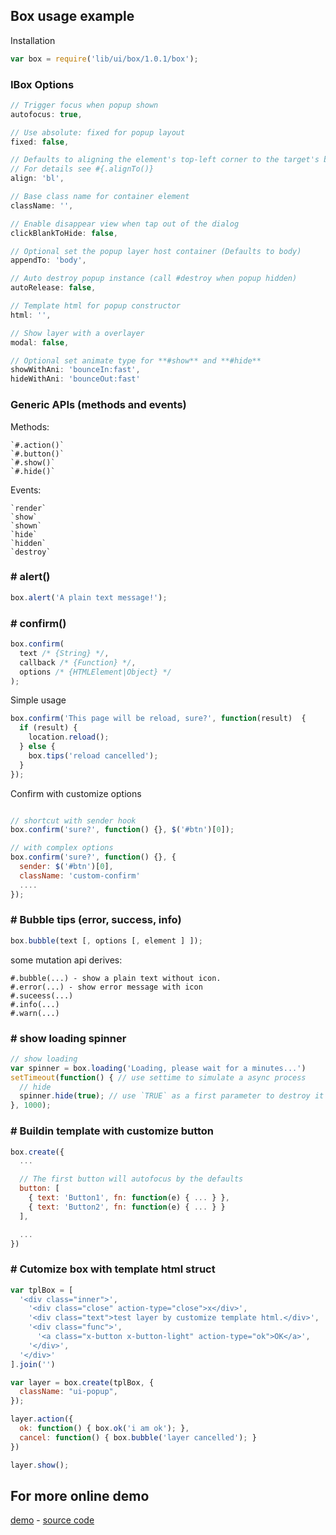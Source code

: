 ## Box usage example

Installation

```js
var box = require('lib/ui/box/1.0.1/box');
```

### IBox Options

```js
// Trigger focus when popup shown
autofocus: true,

// Use absolute: fixed for popup layout
fixed: false,

// Defaults to aligning the element's top-left corner to the target's bottom-left corner ("bl")
// For details see #{.alignTo()}
align: 'bl',

// Base class name for container element
className: '',

// Enable disappear view when tap out of the dialog
clickBlankToHide: false,

// Optional set the popup layer host container (Defaults to body)
appendTo: 'body',

// Auto destroy popup instance (call #destroy when popup hidden)
autoRelease: false,

// Template html for popup constructor
html: '',

// Show layer with a overlayer
modal: false,

// Optional set animate type for **#show** and **#hide**
showWithAni: 'bounceIn:fast',
hideWithAni: 'bounceOut:fast'
```

### Generic APIs (methods and events)

Methods:

```
`#.action()`
`#.button()`
`#.show()`
`#.hide()`
```

Events:

```
`render`
`show`
`shown`
`hide`
`hidden`
`destroy`
```

### \# alert()

```js
box.alert('A plain text message!');
```

### \# confirm()

```js
box.confirm(
  text /* {String} */,
  callback /* {Function} */,
  options /* {HTMLElement|Object} */
);
```

Simple usage

```js
box.confirm('This page will be reload, sure?', function(result)  {
  if (result) {
    location.reload();
  } else {
    box.tips('reload cancelled');
  }
});
```

Confirm with customize options

```js

// shortcut with sender hook
box.confirm('sure?', function() {}, $('#btn')[0]);

// with complex options
box.confirm('sure?', function() {}, {
  sender: $('#btn')[0],
  className: 'custom-confirm'
  ....
});
```

### \# Bubble tips (error, success, info)

```js
box.bubble(text [, options [, element ] ]);
```

some mutation api derives:

```
#.bubble(...) - show a plain text without icon.
#.error(...) - show error message with icon
#.suceess(...)
#.info(...)
#.warn(...)
```

### \# show loading spinner

```js
// show loading
var spinner = box.loading('Loading, please wait for a minutes...')
setTimeout(function() { // use settime to simulate a async process
  // hide
  spinner.hide(true); // use `TRUE` as a first parameter to destroy it when hidden.
}, 1000);
```

### \# Buildin template with customize button

```js
box.create({
  ...

  // The first button will autofocus by the defaults
  button: [
    { text: 'Button1', fn: function(e) { ... } },
    { text: 'Button2', fn: function(e) { ... } }
  ],

  ...
})
```

### \# Cutomize box with template html struct

```js
var tplBox = [
  '<div class="inner">',
    '<div class="close" action-type="close">x</div>',
    '<div class="text">test layer by customize template html.</div>',
    '<div class="func">',
      '<a class="x-button x-button-light" action-type="ok">OK</a>',
    '</div>',
  '</div>'
].join('')

var layer = box.create(tplBox, {
  className: "ui-popup",
});

layer.action({
  ok: function() { box.ok('i am ok'); },
  cancel: function() { box.bubble('layer cancelled'); }
})

layer.show();
```

## For more online demo

[demo](http://10.200.51.142:8080/html/demo/test.html#0) - [source code](http://s1.bbgstatic.com/test/js/module/demo/box.js)
